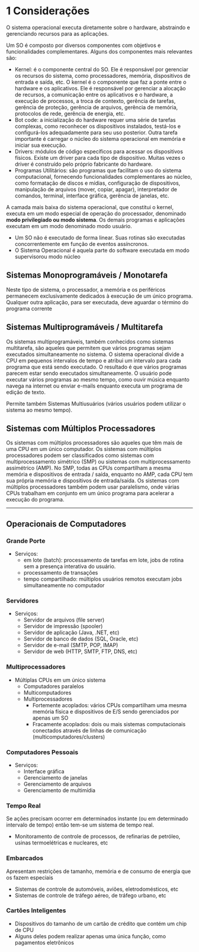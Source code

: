 # 1 Considerações

O sistema operacional executa diretamente sobre o hardware, abstraindo e gerenciando recursos para as aplicações.

Um SO é composto por diversos componentes com objetivos e funcionalidades complementares. Alguns dos componentes mais relevantes são:

- Kernel: é o componente central do SO. Ele é responsável por gerenciar os recursos do sistema, como processadores, memória, dispositivos de entrada e saída, etc. O kernel é o componente que faz a ponte entre o hardware e os aplicativos. Ele é responsável por gerenciar a alocação de recursos, a comunicação entre os aplicativos e o hardware, a execução de processos, a troca de contexto, gerência de tarefas, gerência de proteção, gerência de arquivos, gerência de memória, protocolos de rede, gerência de energia, etc.
- Bot code: a inicialização do hardware requer uma série de tarefas complexas, como reconhecer os dispositivos instalados, testá-los e configurá-los adequadamente para seu uso posterior. Outra tarefa importante é carregar o núcleo do sistema operacional em memória e iniciar sua execução.
- Drivers: módulos de código específicos para acessar os dispositivos físicos. Existe um driver para cada tipo de dispositivo. Muitas vezes o driver é construído pelo próprio fabricante do hardware.
- Programas Utilitários: são programas que facilitam o uso do sistema computacional, fornecendo funcionalidades complementares ao núcleo, como formatação de discos e mídias, configuração de dispositivos, manipulação de arquivos (mover, copiar, apagar), interpretador de comandos, terminal, interface gráfica, gerência de janelas, etc.

A camada mais baixa do sistema operacional, que constitui o kernel, executa em um modo especial de operação do processador, denominado **modo privilegiado ou modo sistema**. Os demais programas e aplicações executam em um modo denominado modo usuário.

- Um SO não é executado de forma linear. Suas rotinas são executadas concorrentemente em função de eventos assíncronos.
- O Sistema Operacional é aquela parte do software executada em modo supervisorou modo núcleo

## Sistemas Monoprogramáveis / Monotarefa

Neste tipo de sistema, o processador, a memória e os periféricos permanecem exclusivamente dedicados à execução de um único programa. Qualquer outra aplicação, para ser executada, deve aguardar o término do programa corrente

## Sistemas Multiprogramáveis / Multitarefa

Os sistemas multiprogramáveis, também conhecidos como sistemas multitarefa, são aqueles que permitem que vários programas sejam executados simultaneamente no sistema. O sistema operacional divide a CPU em pequenos intervalos de tempo e atribui um intervalo para cada programa que está sendo executado. O resultado é que vários programas parecem estar sendo executados simultaneamente. O usuário pode executar vários programas ao mesmo tempo, como ouvir música enquanto navega na internet ou enviar e-mails enquanto executa um programa de edição de texto.

Permite também Sistemas Multiusuários (vários usuários podem utilizar o sistema ao mesmo tempo).

## Sistemas com Múltiplos Processadores

Os sistemas com múltiplos processadores são aqueles que têm mais de uma CPU em um único computador. Os sistemas com múltiplos processadores podem ser classificados como sistemas com multiprocessamento simétrico (SMP) ou sistemas com multiprocessamento assimétrico (AMP). No SMP, todas as CPUs compartilham a mesma memória e dispositivos de entrada / saída, enquanto no AMP, cada CPU tem sua própria memória e dispositivos de entrada/saída. Os sistemas com múltiplos processadores também podem usar paralelismo, onde várias CPUs trabalham em conjunto em um único programa para acelerar a execução do programa.

---

## Operacionais de Computadores

### Grande Porte

- Serviços:
  - em lote (batch): processamento de tarefas em lote, jobs de rotina sem a presença interativa do usuário.
  - processamento de transações
  - tempo compartilhado: múltiplos usuários remotos executam jobs simultaneamente no computador

### Servidores

- Serviços:
  - Servidor de arquivos (file server)
  - Servidor de impressão (spooler)
  - Servidor de aplicação (Java, .NET, etc)
  - Servidor de banco de dados (SQL, Oracle, etc)
  - Servidor de e-mail (SMTP, POP, IMAP)
  - Servidor de web (HTTP, SMTP, FTP, DNS, etc)

### Multiprocessadores

- Múltiplas CPUs em um único sistema
  - Computadores paralelos
  - Multicomputadores
  - Multiprocessadores
    - Fortemente acoplados: vários CPUs compartilham uma mesma memória física e dispositivos de E/S sendo gerenciados por apenas um SO
    - Fracamente acoplados: dois ou mais sistemas computacionais conectados através de linhas de comunicação (multicomputadores/clusters)

### Computadores Pessoais

- Serviços:
  - Interface gráfica
  - Gerenciamento de janelas
  - Gerenciamento de arquivos
  - Gerenciamento de multimídia

### Tempo Real

Se ações precisam ocorrer em determinados instante (ou em determinado intervalo de tempo) então tem-se um sistema de tempo real.

- Monitoramento de controle de processos, de refinarias de petróleo, usinas termoelétricas e nucleares, etc

### Embarcados

Apresentam restrições de tamanho, memória e de consumo de energia que os fazem especiais

- Sistemas de controle de automóveis, aviões, eletrodomésticos, etc
- Sistemas de controle de tráfego aéreo, de tráfego urbano, etc

### Cartões Inteligentes

- Dispositivos do tamanho de um cartão de crédito que contém um chip de CPU
- Alguns deles podem realizar apenas uma única função, como pagamentos eletrônicos
